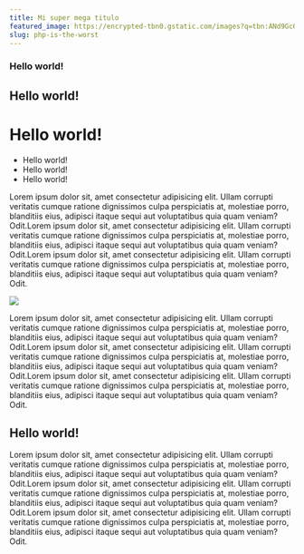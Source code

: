 ```yaml
---
title: Mi super mega titulo
featured_image: https://encrypted-tbn0.gstatic.com/images?q=tbn:ANd9GcQJHnFru3UsC2AHddso0JPrKs6JVtQOpv5KjQ&usqp=CAU
slug: php-is-the-worst
---
```

### Hello world!
## Hello world!
# Hello world!
 * Hello world!
 * Hello world!
 * Hello world!

Lorem ipsum dolor sit, amet consectetur adipisicing elit. Ullam corrupti veritatis cumque ratione dignissimos culpa perspiciatis at, molestiae porro, blanditiis eius, adipisci itaque sequi aut voluptatibus quia quam veniam? Odit.Lorem ipsum dolor sit, amet consectetur adipisicing elit. Ullam corrupti veritatis cumque ratione dignissimos culpa perspiciatis at, molestiae porro, blanditiis eius, adipisci itaque sequi aut voluptatibus quia quam veniam? Odit.Lorem ipsum dolor sit, amet consectetur adipisicing elit. Ullam corrupti veritatis cumque ratione dignissimos culpa perspiciatis at, molestiae porro, blanditiis eius, adipisci itaque sequi aut voluptatibus quia quam veniam? Odit.

![](https://encrypted-tbn0.gstatic.com/images?q=tbn:ANd9GcQJHnFru3UsC2AHddso0JPrKs6JVtQOpv5KjQ&usqp=CAU)

Lorem ipsum dolor sit, amet consectetur adipisicing elit. Ullam corrupti veritatis cumque ratione dignissimos culpa perspiciatis at, molestiae porro, blanditiis eius, adipisci itaque sequi aut voluptatibus quia quam veniam? Odit.Lorem ipsum dolor sit, amet consectetur adipisicing elit. Ullam corrupti veritatis cumque ratione dignissimos culpa perspiciatis at, molestiae porro, blanditiis eius, adipisci itaque sequi aut voluptatibus quia quam veniam? Odit.Lorem ipsum dolor sit, amet consectetur adipisicing elit. Ullam corrupti veritatis cumque ratione dignissimos culpa perspiciatis at, molestiae porro, blanditiis eius, adipisci itaque sequi aut voluptatibus quia quam veniam? Odit.

## Hello world!
Lorem ipsum dolor sit, amet consectetur adipisicing elit. Ullam corrupti veritatis cumque ratione dignissimos culpa perspiciatis at, molestiae porro, blanditiis eius, adipisci itaque sequi aut voluptatibus quia quam veniam? Odit.Lorem ipsum dolor sit, amet consectetur adipisicing elit. Ullam corrupti veritatis cumque ratione dignissimos culpa perspiciatis at, molestiae porro, blanditiis eius, adipisci itaque sequi aut voluptatibus quia quam veniam? Odit.Lorem ipsum dolor sit, amet consectetur adipisicing elit. Ullam corrupti veritatis cumque ratione dignissimos culpa perspiciatis at, molestiae porro, blanditiis eius, adipisci itaque sequi aut voluptatibus quia quam veniam? Odit.



